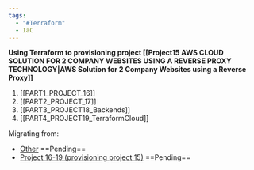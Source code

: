 ```yaml
---
tags:
  - "#Terraform"
  - IaC
---
```


**Using Terraform to provisioning project [[Project15 AWS CLOUD SOLUTION FOR 2 COMPANY WEBSITES USING A REVERSE PROXY TECHNOLOGY|AWS Solution for 2 Company Websites using a Reverse Proxy]]**  

1. [[PART1_PROJECT_16]]  
2. [[PART2_PROJECT_17]]  
3. [[PART3_PROJECT18_Backends]]  
4. [[PART4_PROJECT19_TerraformCloud]]  

Migrating from:  
- [Other](https://github.com/hectorproko/Terraform) ==Pending==  
- [Project 16-19 (provisioning project 15)](https://github.com/hectorproko/AUTOMATE-INFRASTRUCTURE-WITH-IAC-USING-TERRAFORM-PART-1-to-4/tree/main/PBL) ==Pending==